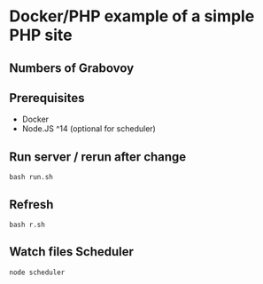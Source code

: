# Docker/PHP example of a simple PHP site

## Numbers of Grabovoy

## Prerequisites

- Docker
- Node.JS ^14 (optional for scheduler)

## Run server / rerun after change

```
bash run.sh
```

## Refresh

```
bash r.sh
```

## Watch files Scheduler

```
node scheduler
```
